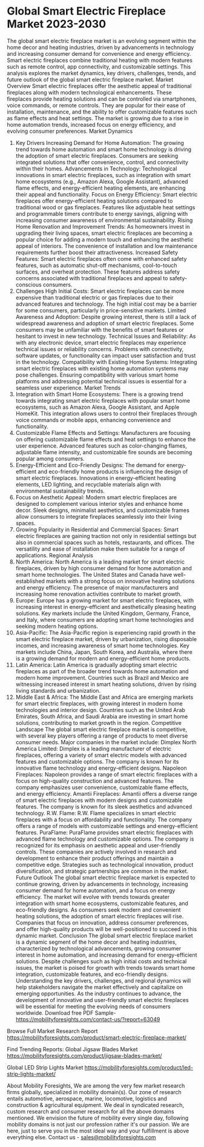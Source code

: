 # Global Smart Electric Fireplace Market 2023-2030
The global smart electric fireplace market is an evolving segment within the home decor and heating industries, driven by advancements in technology and increasing consumer demand for convenience and energy efficiency. Smart electric fireplaces combine traditional heating with modern features such as remote control, app connectivity, and customizable settings. This analysis explores the market dynamics, key drivers, challenges, trends, and future outlook of the global smart electric fireplace market.
Market Overview
Smart electric fireplaces offer the aesthetic appeal of traditional fireplaces along with modern technological enhancements. These fireplaces provide heating solutions and can be controlled via smartphones, voice commands, or remote controls. They are popular for their ease of installation, maintenance, and the ability to offer customizable features such as flame effects and heat settings. The market is growing due to a rise in home automation trends, increased focus on energy efficiency, and evolving consumer preferences.
Market Dynamics
1. Key Drivers
Increasing Demand for Home Automation: The growing trend towards home automation and smart home technology is driving the adoption of smart electric fireplaces. Consumers are seeking integrated solutions that offer convenience, control, and connectivity within their homes.
Advancements in Technology: Technological innovations in smart electric fireplaces, such as integration with smart home ecosystems (e.g., Amazon Alexa, Google Assistant), advanced flame effects, and energy-efficient heating elements, are enhancing their appeal and functionality.
Focus on Energy Efficiency: Smart electric fireplaces offer energy-efficient heating solutions compared to traditional wood or gas fireplaces. Features like adjustable heat settings and programmable timers contribute to energy savings, aligning with increasing consumer awareness of environmental sustainability.
Rising Home Renovation and Improvement Trends: As homeowners invest in upgrading their living spaces, smart electric fireplaces are becoming a popular choice for adding a modern touch and enhancing the aesthetic appeal of interiors. The convenience of installation and low maintenance requirements further boost their attractiveness.
Increased Safety Features: Smart electric fireplaces often come with enhanced safety features, such as automatic shut-off mechanisms, cool-to-touch surfaces, and overheat protection. These features address safety concerns associated with traditional fireplaces and appeal to safety-conscious consumers.
2. Challenges
High Initial Costs: Smart electric fireplaces can be more expensive than traditional electric or gas fireplaces due to their advanced features and technology. The high initial cost may be a barrier for some consumers, particularly in price-sensitive markets.
Limited Awareness and Adoption: Despite growing interest, there is still a lack of widespread awareness and adoption of smart electric fireplaces. Some consumers may be unfamiliar with the benefits of smart features or hesitant to invest in new technology.
Technical Issues and Reliability: As with any electronic device, smart electric fireplaces may experience technical issues or reliability concerns. Problems with connectivity, software updates, or functionality can impact user satisfaction and trust in the technology.
Compatibility with Existing Home Systems: Integrating smart electric fireplaces with existing home automation systems may pose challenges. Ensuring compatibility with various smart home platforms and addressing potential technical issues is essential for a seamless user experience.
Market Trends
1. Integration with Smart Home Ecosystems: There is a growing trend towards integrating smart electric fireplaces with popular smart home ecosystems, such as Amazon Alexa, Google Assistant, and Apple HomeKit. This integration allows users to control their fireplaces through voice commands or mobile apps, enhancing convenience and functionality.
2. Customizable Flame Effects and Settings: Manufacturers are focusing on offering customizable flame effects and heat settings to enhance the user experience. Advanced features such as color-changing flames, adjustable flame intensity, and customizable fire sounds are becoming popular among consumers.
3. Energy-Efficient and Eco-Friendly Designs: The demand for energy-efficient and eco-friendly home products is influencing the design of smart electric fireplaces. Innovations in energy-efficient heating elements, LED lighting, and recyclable materials align with environmental sustainability trends.
4. Focus on Aesthetic Appeal: Modern smart electric fireplaces are designed to complement various interior styles and enhance home decor. Sleek designs, minimalist aesthetics, and customizable frames allow consumers to integrate fireplaces seamlessly into their living spaces.
5. Growing Popularity in Residential and Commercial Spaces: Smart electric fireplaces are gaining traction not only in residential settings but also in commercial spaces such as hotels, restaurants, and offices. The versatility and ease of installation make them suitable for a range of applications.
Regional Analysis
1. North America: North America is a leading market for smart electric fireplaces, driven by high consumer demand for home automation and smart home technologies. The United States and Canada have well-established markets with a strong focus on innovative heating solutions and energy efficiency. The presence of major manufacturers and increasing home renovation activities contribute to market growth.
2. Europe: Europe has a growing market for smart electric fireplaces, with increasing interest in energy-efficient and aesthetically pleasing heating solutions. Key markets include the United Kingdom, Germany, France, and Italy, where consumers are adopting smart home technologies and seeking modern heating options.
3. Asia-Pacific: The Asia-Pacific region is experiencing rapid growth in the smart electric fireplace market, driven by urbanization, rising disposable incomes, and increasing awareness of smart home technologies. Key markets include China, Japan, South Korea, and Australia, where there is a growing demand for modern and energy-efficient home products.
4. Latin America: Latin America is gradually adopting smart electric fireplaces as part of the broader trend towards home automation and modern home improvement. Countries such as Brazil and Mexico are witnessing increased interest in smart heating solutions, driven by rising living standards and urbanization.
5. Middle East & Africa: The Middle East and Africa are emerging markets for smart electric fireplaces, with growing interest in modern home technologies and interior design. Countries such as the United Arab Emirates, South Africa, and Saudi Arabia are investing in smart home solutions, contributing to market growth in the region.
Competitive Landscape
The global smart electric fireplace market is competitive, with several key players offering a range of products to meet diverse consumer needs. Major companies in the market include:
Dimplex North America Limited: Dimplex is a leading manufacturer of electric fireplaces, offering a variety of smart electric models with advanced features and customizable options. The company is known for its innovative flame technology and energy-efficient designs.
Napoleon Fireplaces: Napoleon provides a range of smart electric fireplaces with a focus on high-quality construction and advanced features. The company emphasizes user convenience, customizable flame effects, and energy efficiency.
Amantii Fireplaces: Amantii offers a diverse range of smart electric fireplaces with modern designs and customizable features. The company is known for its sleek aesthetics and advanced technology.
R.W. Flame: R.W. Flame specializes in smart electric fireplaces with a focus on affordability and functionality. The company offers a range of models with customizable settings and energy-efficient features.
PuraFlame: PuraFlame provides smart electric fireplaces with advanced flame technology and customizable options. The company is recognized for its emphasis on aesthetic appeal and user-friendly controls.
These companies are actively involved in research and development to enhance their product offerings and maintain a competitive edge. Strategies such as technological innovation, product diversification, and strategic partnerships are common in the market.
Future Outlook
The global smart electric fireplace market is expected to continue growing, driven by advancements in technology, increasing consumer demand for home automation, and a focus on energy efficiency. The market will evolve with trends towards greater integration with smart home ecosystems, customizable features, and eco-friendly designs.
As consumers seek modern and convenient heating solutions, the adoption of smart electric fireplaces will rise. Companies that focus on innovation, address consumer preferences, and offer high-quality products will be well-positioned to succeed in this dynamic market.
Conclusion
The global smart electric fireplace market is a dynamic segment of the home decor and heating industries, characterized by technological advancements, growing consumer interest in home automation, and increasing demand for energy-efficient solutions. Despite challenges such as high initial costs and technical issues, the market is poised for growth with trends towards smart home integration, customizable features, and eco-friendly designs. Understanding the key drivers, challenges, and regional dynamics will help stakeholders navigate the market effectively and capitalize on emerging opportunities. As the industry continues to advance, the development of innovative and user-friendly smart electric fireplaces will be essential for meeting the evolving needs of consumers worldwide.
Download free PDF Sample-https://mobilityforesights.com/contact-us/?report=63049



Browse Full Market Research Report 
https://mobilityforesights.com/product/smart-electric-fireplace-market/


Find Trending Reports:
Global Jigsaw Blades Market
https://mobilityforesights.com/product/jigsaw-blades-market/


Global LED Strip Lights Market 
https://mobilityforesights.com/product/led-strip-lights-market/






About Mobility Foresights,
We are among the very few market research firms globally, specialized in mobility domain(s). Our zone of research entails automotive, aerospace, marine, locomotive, logistics and construction & agricultural equipment. We deal in syndicated research, custom research and consumer research for all the above domains mentioned.
We envision the future of mobility every single day, following mobility domains is not just our profession rather it's our passion. We are here, just to serve you in the most ideal way and your fulfillment is above everything else. Contact us -  sales@mobilityforesights.com 



